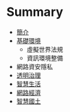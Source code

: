 # Summary

* [簡介](README.md)
* [基礎環境](infra.md)
   * 虛擬世界法規
   * 資訊環境整備
* 網路資安隱私
* [透明治理](gover.md)
* [智慧生活](smart.md)
* [網路經濟](econo.md)
* [智慧國土](spatial.md)

